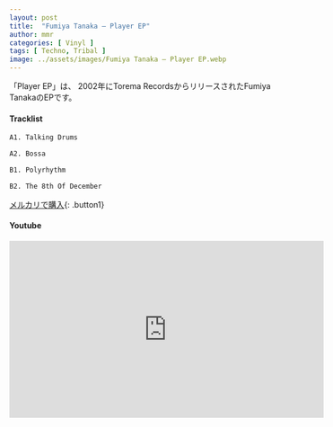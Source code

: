 ```yaml
---
layout: post
title:  "Fumiya Tanaka – Player EP"
author: mmr
categories: [ Vinyl ]
tags: [ Techno, Tribal ]
image: ../assets/images/Fumiya Tanaka – Player EP.webp
---
```


「Player EP」は、
2002年にTorema RecordsからリリースされたFumiya TanakaのEPです。


#### Tracklist
```md
A1. Talking Drums

A2. Bossa

B1. Polyrhythm

B2. The 8th Of December
```

[メルカリで購入](https://jp.mercari.com/item/m93872054056?afid=6142608987){: .button1}

#### Youtube
<iframe width="560" height="315" src="https://www.youtube.com/embed/t84lhM3pVmc?si=HUiuTxFa4yYNfYSd" title="YouTube video player" frameborder="0" allow="accelerometer; autoplay; clipboard-write; encrypted-media; gyroscope; picture-in-picture; web-share" referrerpolicy="strict-origin-when-cross-origin" allowfullscreen></iframe>